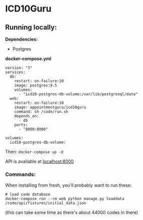 # ICD10Guru

## Running locally:

**Dependencies:**

* Postgres

**docker-compose.yml**

```
version: "3"
services:
  db:
    restart: on-failure:10
    image: postgres:9.5
    volumes:
      - "icd10-postgres-db-volume:/var/lib/postgresql/data"
  web:
    restart: on-failure:10
    image: appointmentguru/icd10guru
    command: sh /code/run.sh
    depends_on:
      - db
    ports:
      - "8000:8000"

volumes:
  icd10-postgres-db-volume:
```

Then: `docker-compose up -d`

API is available at [localhost:8000](http://localhost:8000)


### Commands:

When installing from fresh, you'll probably want to run these:

```
# load code database
docker-compose run --rm web python manage.py loaddata /code/api/fixtures/initial_data.json
```
(this can take some time as there's about 44000 codes in there)
